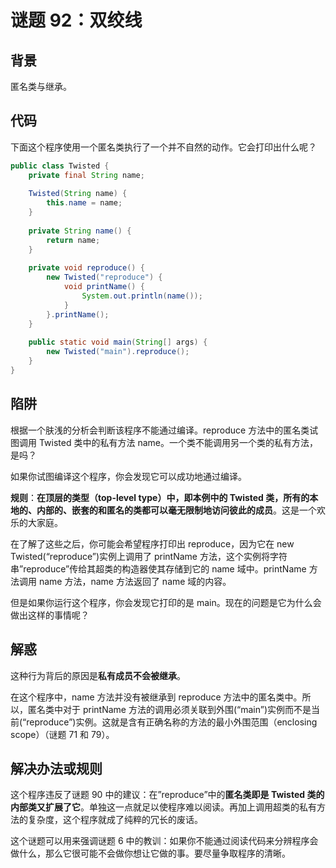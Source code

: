 # 谜题 92：双绞线 

## 背景

匿名类与继承。

## 代码

下面这个程序使用一个匿名类执行了一个并不自然的动作。它会打印出什么呢？

```java
public class Twisted {
    private final String name;
 
    Twisted(String name) {
        this.name = name;
    }
 
    private String name() {
        return name;
    }
 
    private void reproduce() {
        new Twisted("reproduce") {
            void printName() {
                System.out.println(name());
            }
        }.printName();
    }
 
    public static void main(String[] args) {
        new Twisted("main").reproduce();
    }
} 
```

## 陷阱

根据一个肤浅的分析会判断该程序不能通过编译。reproduce 方法中的匿名类试图调用 Twisted 类中的私有方法 name。一个类不能调用另一个类的私有方法， 是吗？

如果你试图编译这个程序，你会发现它可以成功地通过编译。

**规则**：**在顶层的类型（top-level type）中，即本例中的 Twisted 类，所有的本地的、内部的、嵌套的和匿名的类都可以毫无限制地访问彼此的成员**。这是一个欢乐的大家庭。 

在了解了这些之后，你可能会希望程序打印出 reproduce，因为它在 new Twisted(“reproduce”)实例上调用了 printName 方法，这个实例将字符串”reproduce”传给其超类的构造器使其存储到它的 name 域中。printName 方法调用 name 方法，name 方法返回了 name 域的内容。

但是如果你运行这个程序，你会发现它打印的是 main。现在的问题是它为什么会做出这样的事情呢？

## 解惑

这种行为背后的原因是**私有成员不会被继承**。

在这个程序中，name 方法并没有被继承到 reproduce 方法中的匿名类中。所以，匿名类中对于 printName 方法的调用必须关联到外围(“main”)实例而不是当前(“reproduce”)实例。这就是含有正确名称的方法的最小外围范围（enclosing scope）（谜题 71 和 79）。


## 解决办法或规则

这个程序违反了谜题 90 中的建议：在”reproduce”中的**匿名类即是 Twisted 类的内部类又扩展了它**。单独这一点就足以使程序难以阅读。再加上调用超类的私有方法的复杂度，这个程序就成了纯粹的冗长的废话。

这个谜题可以用来强调谜题 6 中的教训：如果你不能通过阅读代码来分辨程序会做什么，那么它很可能不会做你想让它做的事。要尽量争取程序的清晰。 